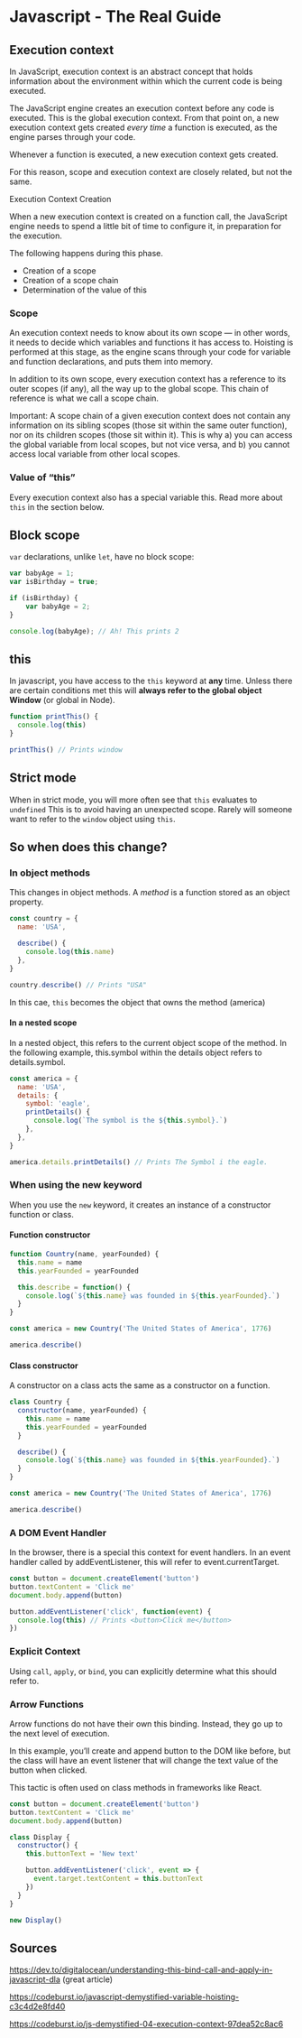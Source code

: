 # Javascript - The Real Guide

## Execution context

In JavaScript, execution context is an abstract concept that holds information about the environment within which the current code is being executed.

The JavaScript engine creates an execution context before any code is executed. This is the global execution context. From that point on, a new execution context gets created *every time* a function is executed, as the engine parses through your code.

Whenever a function is executed, a new execution context gets created.

For this reason, scope and execution context are closely related, but not the same.

Execution Context Creation

When a new execution context is created on a function call, the JavaScript engine needs to spend a little bit of time to configure it, in preparation for the execution.

The following happens during this phase.

* Creation of a scope
* Creation of a scope chain
* Determination of the value of this

### Scope

An execution context needs to know about its own scope — in other words, it needs to decide which variables and functions it has access to. Hoisting is performed at this stage, as the engine scans through your code for variable and function declarations, and puts them into memory.

In addition to its own scope, every execution context has a reference to its outer scopes (if any), all the way up to the global scope. This chain of reference is what we call a scope chain.

Important: A scope chain of a given execution context does not contain any information on its sibling scopes (those sit within the same outer function), nor on its children scopes (those sit within it). This is why a) you can access the global variable from local scopes, but not vice versa, and b) you cannot access local variable from other local scopes.

### Value of “this”

Every execution context also has a special variable this. Read more about `this` in the section below.

## Block scope

`var` declarations, unlike `let`, have no block scope:

```javascript
var babyAge = 1;
var isBirthday = true;

if (isBirthday) {
	var babyAge = 2; 
}

console.log(babyAge); // Ah! This prints 2
```

## this

In javascript, you have access to the `this` keyword at **any** time. Unless there are certain conditions met this will **always refer to the global object Window** (or global in Node).

```javascript
function printThis() {
  console.log(this)
}

printThis() // Prints window
```

## Strict mode

When in strict mode, you will more often see that `this` evaluates to `undefined` This is to avoid having an unexpected scope. Rarely will someone want to refer to the `window` object using `this`.

## So when does this change?

### In object methods

This changes in object methods. A *method* is a function stored as an object property.

```javascript
const country = {
  name: 'USA',

  describe() {
    console.log(this.name)
  },
}

country.describe() // Prints "USA"
```

In this cae, `this` becomes the object that owns the method (america)

#### In a nested scope

In a nested object, this refers to the current object scope of the method. In the following example, this.symbol within the details object refers to details.symbol.

```javascript
const america = {
  name: 'USA',
  details: {
    symbol: 'eagle',
    printDetails() {
      console.log(`The symbol is the ${this.symbol}.`)
    },
  },
}

america.details.printDetails() // Prints The Symbol i the eagle.
```

### When using the new keyword

When you use the `new` keyword, it creates an instance of a constructor function or class.

#### Function constructor

```javascript
function Country(name, yearFounded) {
  this.name = name
  this.yearFounded = yearFounded

  this.describe = function() {
    console.log(`${this.name} was founded in ${this.yearFounded}.`)
  }
}

const america = new Country('The United States of America', 1776)

america.describe()
```

#### Class constructor

A constructor on a class acts the same as a constructor on a function.

```javascript
class Country {
  constructor(name, yearFounded) {
    this.name = name
    this.yearFounded = yearFounded
  }

  describe() {
    console.log(`${this.name} was founded in ${this.yearFounded}.`)
  }
}

const america = new Country('The United States of America', 1776)

america.describe()
```

### A DOM Event Handler

In the browser, there is a special this context for event handlers. In an event handler called by addEventListener, this will refer to event.currentTarget.

```javascript
const button = document.createElement('button')
button.textContent = 'Click me'
document.body.append(button)

button.addEventListener('click', function(event) {
  console.log(this) // Prints <button>Click me</button>
})
```

### Explicit Context

Using `call`, `apply`, or `bind`, you can explicitly determine what this should refer to.

### Arrow Functions

Arrow functions do not have their own this binding. Instead, they go up to the next level of execution.

In this example, you’ll create and append button to the DOM like before, but the class will have an event listener that will change the text value of the button when clicked.

This tactic is often used on class methods in frameworks like React.

```javascript
const button = document.createElement('button')
button.textContent = 'Click me'
document.body.append(button)

class Display {
  constructor() {
    this.buttonText = 'New text'

    button.addEventListener('click', event => {
      event.target.textContent = this.buttonText
    })
  }
}

new Display()
```

## Sources

https://dev.to/digitalocean/understanding-this-bind-call-and-apply-in-javascript-dla (great article)

https://codeburst.io/javascript-demystified-variable-hoisting-c3c4d2e8fd40

https://codeburst.io/js-demystified-04-execution-context-97dea52c8ac6